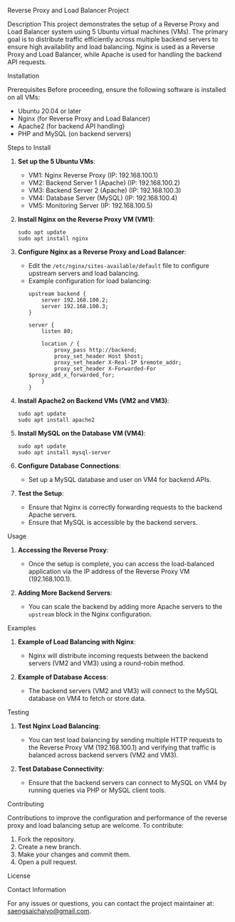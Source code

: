 

 Reverse Proxy and Load Balancer Project

 Description
This project demonstrates the setup of a Reverse Proxy and Load Balancer system using 5 Ubuntu virtual machines (VMs). The primary goal is to distribute traffic efficiently across multiple backend servers to ensure high availability and load balancing. Nginx is used as a Reverse Proxy and Load Balancer, while Apache is used for handling the backend API requests.

 Installation

 Prerequisites
Before proceeding, ensure the following software is installed on all VMs:
- Ubuntu 20.04 or later
- Nginx (for Reverse Proxy and Load Balancer)
- Apache2 (for backend API handling)
- PHP and MySQL (on backend servers)

 Steps to Install

1. **Set up the 5 Ubuntu VMs**:
   - VM1: Nginx Reverse Proxy (IP: 192.168.100.1)
   - VM2: Backend Server 1 (Apache) (IP: 192.168.100.2)
   - VM3: Backend Server 2 (Apache) (IP: 192.168.100.3)
   - VM4: Database Server (MySQL) (IP: 192.168.100.4)
   - VM5: Monitoring Server (IP: 192.168.100.5)

2. **Install Nginx on the Reverse Proxy VM (VM1)**:
   ```
   sudo apt update
   sudo apt install nginx
   ```

3. **Configure Nginx as a Reverse Proxy and Load Balancer**:
   - Edit the `/etc/nginx/sites-available/default` file to configure upstream servers and load balancing.
   - Example configuration for load balancing:
     ```nginx
     upstream backend {
         server 192.168.100.2;
         server 192.168.100.3;
     }

     server {
         listen 80;

         location / {
             proxy_pass http://backend;
             proxy_set_header Host $host;
             proxy_set_header X-Real-IP $remote_addr;
             proxy_set_header X-Forwarded-For $proxy_add_x_forwarded_for;
         }
     }
     ```

4. **Install Apache2 on Backend VMs (VM2 and VM3)**:
   ```
   sudo apt update
   sudo apt install apache2
   ```

5. **Install MySQL on the Database VM (VM4)**:
   ```
   sudo apt update
   sudo apt install mysql-server
   ```

6. **Configure Database Connections**:
   - Set up a MySQL database and user on VM4 for backend APIs.

7. **Test the Setup**:
   - Ensure that Nginx is correctly forwarding requests to the backend Apache servers.
   - Ensure that MySQL is accessible by the backend servers.

 Usage

1. **Accessing the Reverse Proxy**:
   - Once the setup is complete, you can access the load-balanced application via the IP address of the Reverse Proxy VM (192.168.100.1).

2. **Adding More Backend Servers**:
   - You can scale the backend by adding more Apache servers to the `upstream` block in the Nginx configuration.

 Examples

1. **Example of Load Balancing with Nginx**:
   - Nginx will distribute incoming requests between the backend servers (VM2 and VM3) using a round-robin method.

2. **Example of Database Access**:
   - The backend servers (VM2 and VM3) will connect to the MySQL database on VM4 to fetch or store data.

 Testing

1. **Test Nginx Load Balancing**:
   - You can test load balancing by sending multiple HTTP requests to the Reverse Proxy VM (192.168.100.1) and verifying that traffic is balanced across backend servers (VM2 and VM3).

2. **Test Database Connectivity**:
   - Ensure that the backend servers can connect to MySQL on VM4 by running queries via PHP or MySQL client tools.

 Contributing

Contributions to improve the configuration and performance of the reverse proxy and load balancing setup are welcome. To contribute:
1. Fork the repository.
2. Create a new branch.
3. Make your changes and commit them.
4. Open a pull request.

 License


 Contact Information

For any issues or questions, you can contact the project maintainer at: saengsaichaiyo@gmail.com.
```

